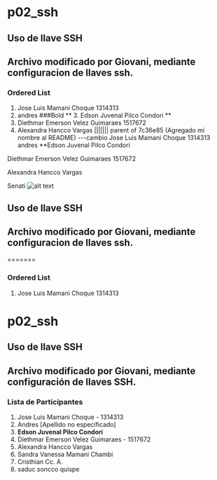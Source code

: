 # p02_ssh
## Uso de llave SSH
## Archivo modificado por Giovani, mediante configuracion de llaves ssh.
### Ordered List
1. Jose Luis Mamani Choque 1314313
2. andres 
###Bold
** 3. Edson Juvenal Pilco Condori **
4. Diethmar Emerson Velez Guimaraes 1517672
5. Alexandra Hancco Vargas 
||||||| parent of 7c36e85 (Agregado mi nombre al README)
---cambio
Jose Luis Mamani Choque 1314313
andres 
**Edson Juvenal Pilco Condori

Diethmar Emerson Velez Guimaraes 1517672

Alexandra Hancco Vargas 


Senati
![alt text](https://www.senati.edu.pe/sites/all/themes/senati_theme/img/logo.svg)
## Uso de llave SSH
## Archivo modificado por Giovani, mediante configuracion de llaves ssh.
=======
### Ordered List
1. Jose Luis Mamani Choque 1314313
# p02_ssh

## Uso de llave SSH
## Archivo modificado por Giovani, mediante configuración de llaves SSH.

### Lista de Participantes
1. Jose Luis Mamani Choque - 1314313
2. Andres [Apellido no especificado]
3. **Edson Juvenal Pilco Condori**
4. Diethmar Emerson Velez Guimaraes - 1517672
5. Alexandra Hancco Vargas
6. Sandra Vanessa Mamani Chambi
7. Cristhian Cc. A.
8. saduc soncco quispe

